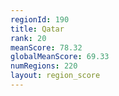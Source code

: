 ```yaml
---
regionId: 190
title: Qatar
rank: 20
meanScore: 78.32
globalMeanScore: 69.33
numRegions: 220
layout: region_score
---
```

